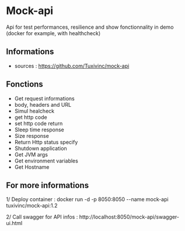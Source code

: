 # Mock-api 
Api for test performances, resilience and show fonctionnality in demo (docker for example, with healthcheck)

## Informations
* sources : https://github.com/Tuxivinc/mock-api

## Fonctions
* Get request informations
 * body, headers and URL
* Simul healcheck
 * get http code
 * set http code return
* Sleep time response
* Size response
* Return Http status specify
* Shutdown application
* Get JVM args
* Get environment variables
* Get Hostname

## For more informations 
1/ Deploy container : docker run -d -p 8050:8050 --name mock-api tuxivinc/mock-api:1.2

2/ Call swagger for API infos : http://localhost:8050/mock-api/swagger-ui.html
